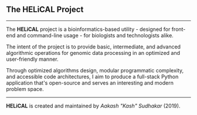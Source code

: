 ## The HELiCAL Project

---

The **HELiCAL** project is a bioinformatics-based utility - designed for front-end and command-line usage - for biologists and technologists alike. 

The intent of the project is to provide basic, intermediate, and advanced algorithmic operations for genomic data processing in an optimized and user-friendly manner. 

Through optimized algorithms design, modular programmatic complexity, and accessible code architectures, I aim to produce a full-stack Python application that's open-source and serves an interesting and modern problem space. 

---

**HELiCAL** is created and maintained by _Aakash "Kash" Sudhakar_ (2019). 

